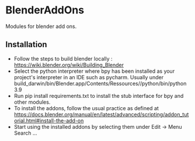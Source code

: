 # BlenderAddOns

Modules for blender add ons.


Installation
-------------

- Follow the steps to build blender locally : 
https://wiki.blender.org/wiki/Building_Blender
- Select the python interpreter where bpy has been installed as your project's interpreter in an IDE such as pycharm. 
Usually under build_darwin/bin/Blender.app/Contents/Ressources/<Version>/python/bin/python3.9
- Run pip install requirements.txt to install the stub interface for bpy and other modules.
- To install the addons, follow the usual practice as defined at
https://docs.blender.org/manual/en/latest/advanced/scripting/addon_tutorial.html#install-the-add-on
- Start using the installed addons by selecting them under Edit -> Menu Search ...

